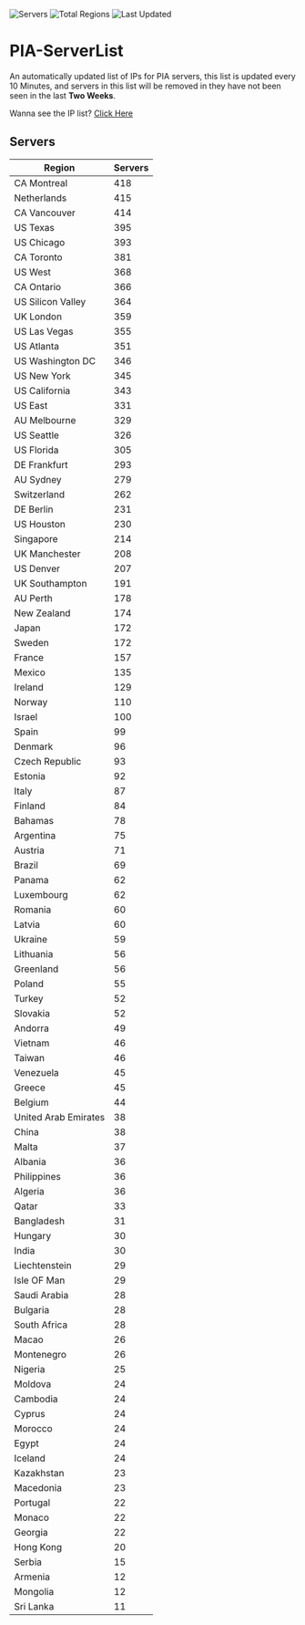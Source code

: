 ![Servers](https://img.shields.io/badge/Servers-12,929-darkgreen)
![Total Regions](https://img.shields.io/badge/Total_Regions-97-darkgreen)
![Last Updated](https://img.shields.io/badge/Last_Updated-April_29_2024_17:00_EDT-darkgreen)

# PIA-ServerList
An automatically updated list of IPs for PIA servers, this list is updated every 10 Minutes, and servers in this list will be removed in they have not been seen in the last **Two Weeks**.

Wanna see the IP list? [Click Here](./servers.json)

## Servers
| Region               | Servers |
|----------------------|---------|
| CA Montreal | 418 |
| Netherlands | 415 |
| CA Vancouver | 414 |
| US Texas | 395 |
| US Chicago | 393 |
| CA Toronto | 381 |
| US West | 368 |
| CA Ontario | 366 |
| US Silicon Valley | 364 |
| UK London | 359 |
| US Las Vegas | 355 |
| US Atlanta | 351 |
| US Washington DC | 346 |
| US New York | 345 |
| US California | 343 |
| US East | 331 |
| AU Melbourne | 329 |
| US Seattle | 326 |
| US Florida | 305 |
| DE Frankfurt | 293 |
| AU Sydney | 279 |
| Switzerland | 262 |
| DE Berlin | 231 |
| US Houston | 230 |
| Singapore | 214 |
| UK Manchester | 208 |
| US Denver | 207 |
| UK Southampton | 191 |
| AU Perth | 178 |
| New Zealand | 174 |
| Japan | 172 |
| Sweden | 172 |
| France | 157 |
| Mexico | 135 |
| Ireland | 129 |
| Norway | 110 |
| Israel | 100 |
| Spain | 99 |
| Denmark | 96 |
| Czech Republic | 93 |
| Estonia | 92 |
| Italy | 87 |
| Finland | 84 |
| Bahamas | 78 |
| Argentina | 75 |
| Austria | 71 |
| Brazil | 69 |
| Panama | 62 |
| Luxembourg | 62 |
| Romania | 60 |
| Latvia | 60 |
| Ukraine | 59 |
| Lithuania | 56 |
| Greenland | 56 |
| Poland | 55 |
| Turkey | 52 |
| Slovakia | 52 |
| Andorra | 49 |
| Vietnam | 46 |
| Taiwan | 46 |
| Venezuela | 45 |
| Greece | 45 |
| Belgium | 44 |
| United Arab Emirates | 38 |
| China | 38 |
| Malta | 37 |
| Albania | 36 |
| Philippines | 36 |
| Algeria | 36 |
| Qatar | 33 |
| Bangladesh | 31 |
| Hungary | 30 |
| India | 30 |
| Liechtenstein | 29 |
| Isle OF Man | 29 |
| Saudi Arabia | 28 |
| Bulgaria | 28 |
| South Africa | 28 |
| Macao | 26 |
| Montenegro | 26 |
| Nigeria | 25 |
| Moldova | 24 |
| Cambodia | 24 |
| Cyprus | 24 |
| Morocco | 24 |
| Egypt | 24 |
| Iceland | 24 |
| Kazakhstan | 23 |
| Macedonia | 23 |
| Portugal | 22 |
| Monaco | 22 |
| Georgia | 22 |
| Hong Kong | 20 |
| Serbia | 15 |
| Armenia | 12 |
| Mongolia | 12 |
| Sri Lanka | 11 |